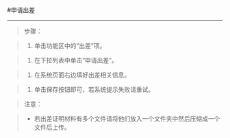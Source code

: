 #申请出差

----

>步骤：

>1. 单击功能区中的“出差”项。

>1. 在下拉列表中单击“申请出差”。

>1. 在系统页面右边填好出差相关信息。

>1. 单击保存按钮即可，若系统提示失败请重试。

>    <w>注意：

>-    若出差证明材料有多个文件请将他们放入一个文件夹中然后压缩成一个文件后上传。
